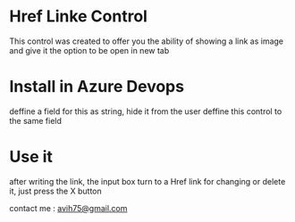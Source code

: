 # Href Linke Control

This control was created to offer you the ability of showing a link as image and give it the option to be open in new tab

# Install in Azure Devops 

deffine a field for this as string, hide it from the user
deffine this control to the same field

# Use it

after writing the link, the input box turn to a Href link
for changing or delete it, just press the X button

contact me :
avih75@gmail.com